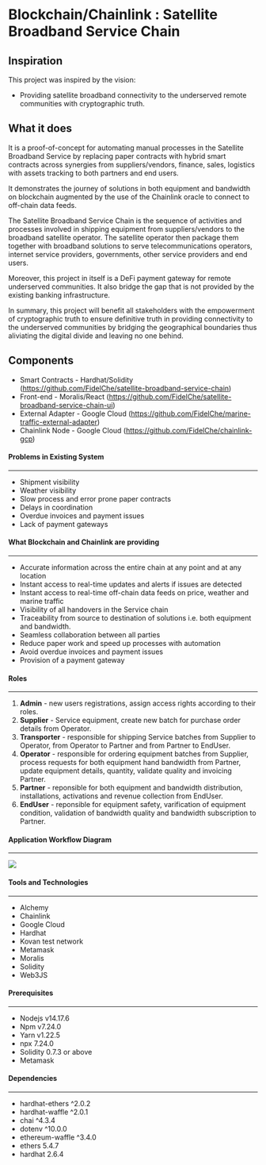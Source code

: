 # Blockchain/Chainlink : Satellite Broadband Service Chain

## Inspiration

This project was inspired by the vision:

  * Providing satellite broadband connectivity to the underserved remote communities with cryptographic truth.

## What it does

It is a proof-of-concept for automating manual processes in the Satellite Broadband Service by replacing paper contracts with hybrid smart contracts across synergies from suppliers/vendors, finance, sales, logistics with assets tracking to both partners and end users.

It demonstrates the journey of solutions in both equipment and bandwidth on blockchain augmented by the use of the Chainlink oracle to connect to off-chain data feeds.

The Satellite Broadband Service Chain is the sequence of activities and processes involved in shipping equipment from suppliers/vendors to the broadband satellite operator. The satellite operator then package them together with broadband solutions to serve telecommunications operators, internet service providers, governments, other service providers and end users.

Moreover, this project in itself is a DeFi payment gateway for remote underserved communities. It also bridge the gap that is not provided by the existing banking infrastructure.

In summary, this project will benefit all stakeholders with the empowerment of cryptographic truth to ensure definitive truth in providing connectivity to the underserved communities by bridging the geographical boundaries thus aliviating the digital divide and leaving no one behind.

## Components
- Smart Contracts - Hardhat/Solidity (https://github.com/FidelChe/satellite-broadband-service-chain)
- Front-end - Moralis/React (https://github.com/FidelChe/satellite-broadband-service-chain-ui)
- External Adapter - Google Cloud (https://github.com/FidelChe/marine-traffic-external-adapter)
- Chainlink Node - Google Cloud (https://github.com/FidelChe/chainlink-gcp)

#### Problems in Existing System
---
- Shipment visibility
- Weather visibility
- Slow process and error prone paper contracts
- Delays in coordination
- Overdue invoices and payment issues
- Lack of payment gateways

#### What Blockchain and Chainlink are providing
---
- Accurate information across the entire chain at any point and at any location
- Instant access to real-time updates and alerts if issues are detected
- Instant access to real-time off-chain data feeds on price, weather and marine traffic
- Visibility of all handovers in the Service chain
- Traceability from source to destination of solutions i.e. both equipment and bandwidth.
- Seamless collaboration between all parties
- Reduce paper work and speed up processes with automation
- Avoid overdue invoices and payment issues
- Provision of a payment gateway

#### Roles
---
1. **Admin** - new users registrations, assign access rights according to their roles.
2. **Supplier** - Service equipment, create new batch for purchase order details from Operator.  
3. **Transporter** - responsible for shipping Service batches from Supplier to Operator, from Operator to Partner and from Partner to EndUser.
4. **Operator** - responsible for ordering equipment batches from Supplier, process requests for both equipment hand bandwidth from Partner, update equipment details, quantity, validate quality and invoicing Partner.
5. **Partner** - reponsible for both equipment and bandwidth distribution, installations, activations and revenue collection from EndUser. 
6. **EndUser** - reponsible for equipment safety, varification of equipment condition, validation of bandwidth quality and bandwidth subscription to Partner. 

#### Application Workflow Diagram
---
![](https://github.com/FidelChe/satellite-broadband-service-chain/blob/main/workflow/Workflow.png)

#### Tools and Technologies
---
- Alchemy
- Chainlink
- Google Cloud
- Hardhat
- Kovan test network 
- Metamask
- Moralis 
- Solidity 
- Web3JS

#### Prerequisites
---
- Nodejs v14.17.6
- Npm v7.24.0
- Yarn v1.22.5
- npx 7.24.0
- Solidity 0.7.3 or above
- Metamask

#### Dependencies
---
- hardhat-ethers ^2.0.2
- hardhat-waffle ^2.0.1
- chai ^4.3.4
- dotenv ^10.0.0
- ethereum-waffle ^3.4.0
- ethers 5.4.7
- hardhat 2.6.4

